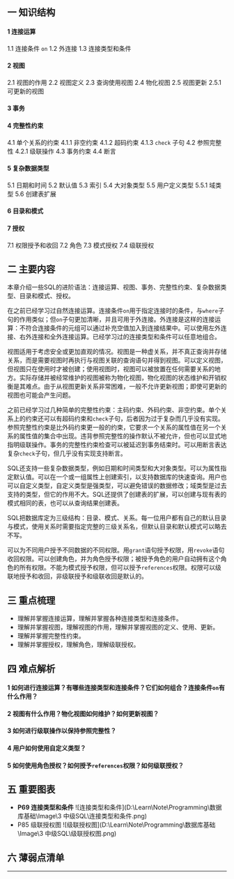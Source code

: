 ## 一  知识结构

#### 1  连接运算

1.1  连接条件 `on`
1.2  外连接
1.3  连接类型和条件

#### 2  视图

2.1  视图的作用
2.2  视图定义
2.3  查询使用视图
2.4  物化视图
2.5  视图更新
	2.5.1  可更新的视图

#### 3  事务

#### 4  完整性约束

4.1  单个关系的约束
	4.1.1  非空约束
	4.1.2  超码约束
	4.1.3  `check` 子句
4.2  参照完整性
	4.2.1  级联操作
4.3  事务约束
4.4  断言

#### 5  复杂数据类型

5.1  日期和时间
5.2  默认值
5.3  索引
5.4  大对象类型
5.5  用户定义类型
	5.5.1  域类型
5.6  创建表扩展

#### 6  目录和模式

#### 7  授权

7.1  权限授予和收回
7.2  角色
7.3  模式授权
7.4  级联授权

## 二  主要内容

​	本章介绍一些SQL的进阶语法：连接运算、视图、事务、完整性约束、复杂数据类型、目录和模式、授权。

​	在之前已经学习过自然连接运算。连接条件`on`用于指定连接时的条件，与`where`子句的作用类似；但`on`子句更加清晰，并且可用于外连接。外连接是这样的连接运算：不符合连接条件的元组可以通过补充空值加入到连接结果中。可以使用左外连接、右外连接和全外连接运算。已经学习过的连接类型和条件可以任意地组合。

​	视图适用于考虑安全或更加直观的情况。视图是一种虚关系，并不真正查询并存储关系，而是需要视图时再执行与视图关联的查询语句并得到视图。可以定义视图，但视图只在使用时才被创建；使用视图时，视图可以被放置在任何需要关系的地方。实际存储并被经常维护的视图被称为物化视图，物化视图的状态维护和开销权衡是其难点。由于从视图更新关系非常困难，一般不允许更新视图；即使可更新的视图也可能会产生问题。

​	之前已经学习过几种简单的完整性约束：主码约束、外码约束、非空约束。单个关系上的约束还可以有超码约束和`check`子句，后者因为过于复杂而几乎没有实现。参照完整性约束是比外码约束更一般的约束，它要求一个关系的属性值在另一个关系的属性值的集合中出现。违背参照完整性的操作默认不被允许，但也可以显式地指明级联操作。事务的完整性约束检查可以被延迟到事务结束时。可以用断言表达复杂`check`子句，但几乎没有实现支持断言。

​	SQL还支持一些复杂数据类型，例如日期和时间类型和大对象类型。可以为属性指定默认值。可以在一个或一组属性上创建索引，以支持数据库的快速查询。用户也可以自定义类型，自定义类型是强类型，可以避免错误的数据修改；域类型是过去支持的类型，但它的作用不大。SQL还提供了创建表的扩展，可以创建与现有表的模式相同的表，也可以从查询结果创建表。

​	SQL把数据库定为三级结构：目录、模式、关系。每一位用户都有自己的默认目录与模式，使用关系时需要指定完整的三级关系名，但默认目录和默认模式可以略去不写。

​	可以为不同用户授予不同数据的不同权限。用`grant`语句授予权限，用`revoke`语句收回权限。可以创建角色，并为角色授予权限；被授予角色的用户自动拥有这个角色的所有权限。不能为模式授予权限，但可以授予`references`权限。权限可以级联地授予和收回，非级联授予和级联收回是默认的。

## 三  重点梳理

- 理解并掌握连接运算，理解并掌握各种连接类型和连接条件。
- 理解并掌握视图，理解视图的作用，理解并掌握视图的定义、使用、更新。
- 理解并掌握完整性约束。
- 理解并掌握授权，理解角色，理解级联授权。

## 四  难点解析

#### 1  如何进行连接运算？有哪些连接类型和连接条件？它们如何组合？连接条件`on`有什么作用？

#### 2  视图有什么作用？物化视图如何维护？如何更新视图？

#### 3  如何进行级联操作以保持参照完整性？

#### 4  用户如何使用自定义类型？

#### 5  如何使用角色授权？如何授予`references`权限？如何级联授权？

## 五  重要图表

- **P69  连接类型和条件**
  ![连接类型和条件](D:\Learn\Note\Programming\数据库基础\Image\3 中级SQL\连接类型和条件.png)
- P85  级联授权图
  ![级联授权图](D:\Learn\Note\Programming\数据库基础\Image\3 中级SQL\级联授权图.png)

## 六  薄弱点清单



------

